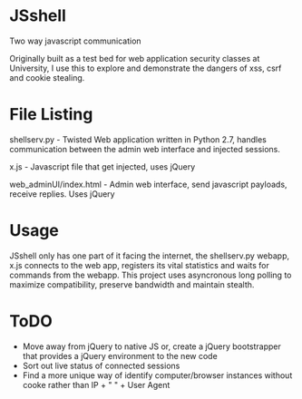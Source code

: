 JSshell
=======

Two way javascript communication

Originally built as a test bed for web application security classes at University,
I use this to explore and demonstrate the dangers of xss, csrf and cookie stealing.

File Listing
=======
shellserv.py - Twisted Web application written in Python 2.7, handles communication
between the admin web interface and injected sessions.

x.js - Javascript file that get injected, uses jQuery

web_adminUI/index.html - Admin web interface, send javascript payloads, receive replies. Uses jQuery

Usage
=======

JSshell only has one part of it facing the internet, the shellserv.py webapp, x.js connects to the web
app, registers its vital statistics and waits for commands from the webapp. This project uses asyncronous
long polling to maximize compatibility, preserve bandwidth and maintain stealth.

ToDO
=======
* Move away from jQuery to native JS or, create a jQuery bootstrapper that provides a jQuery environment
to the new code
* Sort out live status of connected sessions
* Find a more unique way of identify computer/browser instances without cooke rather than IP + " " + User Agent